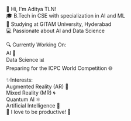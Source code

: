 👋 Hi, I'm Aditya TLN!<br>
🎓 B.Tech in CSE with specialization in AI and ML<br>
🏫 Studying at GITAM University, Hyderabad<br>
💻 Passionate about AI and Data Science<br>

🔍 Currently Working On:
<br>
AI 🤖<br>
Data Science 📊<br>
Preparing for the ICPC World Competition 🌐<br>

✨Interests:<br>
Augmented Reality (AR) 🌟<br>
Mixed Reality (MR) 🌀<br>
Quantum AI ⚛️<br>
Artificial Intelligence 🧠<br>
🚀 I love to be productive! 🚀
